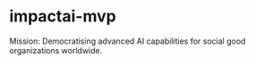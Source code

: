 # impactai-mvp
Mission: Democratising advanced AI capabilities for social good organizations worldwide.
